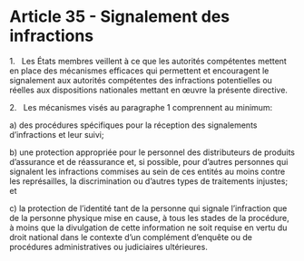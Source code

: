 # Article 35 - Signalement des infractions


1.   Les États membres veillent à ce que les autorités compétentes mettent en place des mécanismes efficaces qui permettent et encouragent le signalement aux autorités compétentes des infractions potentielles ou réelles aux dispositions nationales mettant en œuvre la présente directive.

2.   Les mécanismes visés au paragraphe 1 comprennent au minimum:

a) des procédures spécifiques pour la réception des signalements d’infractions et leur suivi;

b) une protection appropriée pour le personnel des distributeurs de produits d’assurance et de réassurance et, si possible, pour d’autres personnes qui signalent les infractions commises au sein de ces entités au moins contre les représailles, la discrimination ou d’autres types de traitements injustes; et

c) la protection de l’identité tant de la personne qui signale l’infraction que de la personne physique mise en cause, à tous les stades de la procédure, à moins que la divulgation de cette information ne soit requise en vertu du droit national dans le contexte d’un complément d’enquête ou de procédures administratives ou judiciaires ultérieures.
